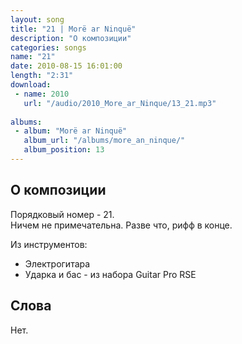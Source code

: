 ```yaml
---
layout: song
title: "21 | Morë ar Ninquë"
description: "О композиции"
categories: songs
name: "21"
date: 2010-08-15 16:01:00
length: "2:31"
download:
 - name: 2010
   url: "/audio/2010_More_ar_Ninque/13_21.mp3"
   
albums:
 - album: "Morë ar Ninquë"
   album_url: "/albums/more_an_ninque/"
   album_position: 13
---
```



## О композиции

Порядковый номер - 21.  
Ничем не примечательна. Разве что, рифф в конце.  

Из инструментов:
- Электрогитара
- Ударка и бас - из набора Guitar Pro RSE
  
## Слова

Нет.  